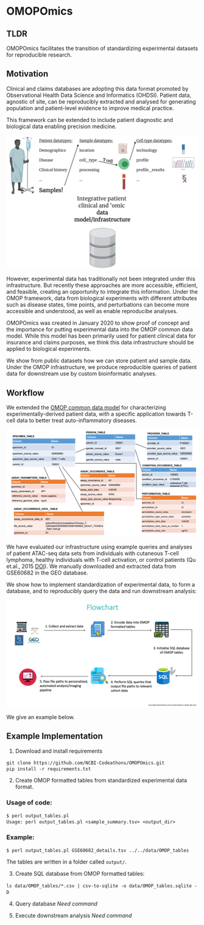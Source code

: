 # OMOPOmics

## TLDR

OMOPOmics facilitates the transition of standardizing experimental datasets for reproducible research.

## Motivation 

Clinical and claims databases are adopting this data format promoted by Observational Health Data Science and Informatics (OHDSI). Patient data, agnostic of site, can be reproducibly extracted and analysed for generating population and patient-level evidence to improve medical practice. 

This framework can be extended to include patient diagnostic and biological data enabling precision medicine. 

![](docs/imgs/chroma-t-cell_scheme.png)

However, experimental data has traditionally not been integrated under this infrastructure. But recently these approaches are more accessible, efficient, and feasible, creating an opportunity to integrate this information. Under the OMOP framework, data from biological experiments with different attributes such as disease states, time points, and perturbations can become more accessible and understood, as well as enable reproducibe analyses. 

OMOPOmics was created in January 2020 to show proof of concept and the importance for putting experimental data into the OMOP common data model. While this model has been primarily used for patient clinical data for insurance and claims purposes, we think this data infrastructure should be applied to biological experiments. 

We show from public datasets how we can store patient and sample data. Under the OMOP infrastructure, we produce reproducible queries of patient data for downstream use by custom bioinformatic analyses. 

## Workflow

We extended the [OMOP common data model](https://ohdsi.github.io/TheBookOfOhdsi/) for characterizing experimentally-derived patient data, with a specific application towards T-cell data to better treat auto-inflammatory diseases.

![](docs/imgs/table_diagram.png)

We have evaluated our infrastructure using example queries and analyses of patient ATAC-seq data sets from individuals with cutaneous T-cell lymphoma, healthy individuals with T-cell activation, or control patients (Qu et.al., 2015 [DOI](https://doi.org/10.1016/j.cels.2015.06.003.)). We manually downloaded and extracted data from GSE60682 in the GEO database. 

We show how to implement standardization of experimental data, to form a database, and to reproducibly query the data and run downstream analysis:

![](docs/imgs/OMOPOmics_use_flowchart.png)

We give an example below. 

## Example Implementation

1. Download and install requirements

```
git clone https://github.com/NCBI-Codeathons/OMOPOmics.git
pip install -r requirements.txt
```
2. Create OMOP formatted tables from standardized experimental data format.

### Usage of code:
```
$ perl output_tables.pl 
Usage: perl output_tables.pl <sample_summary.tsv> <output_dir>
```
### Example:
```
$ perl output_tables.pl GSE60682_details.tsv ../../data/OMOP_tables
```


The tables are written in a folder called `output/`.

3. Create SQL database from OMOP formatted tables: 

`ls data/OMOP_tables/*.csv | csv-to-sqlite -o data/OMOP_tables.sqlite -D`

4. Query database *Need command*
        
5. Execute downstream analysis *Need command*
